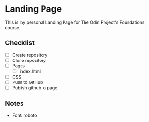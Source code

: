 # Landing Page
This is my personal Landing Page for The Odin Project's Foundations course.

## Checklist

- [ ] Create repository
- [ ] Clone repository
- [ ] Pages
  - [ ] index.html
- [ ] CSS
- [ ] Push to GitHub
- [ ] Publish github.io page

## Notes

- Font: roboto
